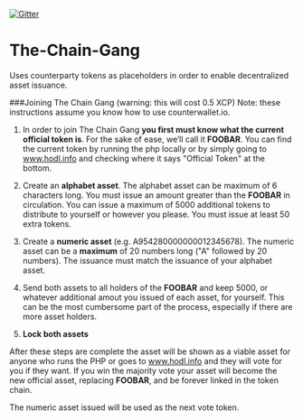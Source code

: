 [![Gitter](https://badges.gitter.im/Join%20Chat.svg)](https://gitter.im/Buskcoin/The-Chain-Gang?utm_source=badge&utm_medium=badge&utm_campaign=pr-badge&utm_content=badge)
# The-Chain-Gang
Uses counterparty tokens as placeholders in order to enable decentralized asset issuance.

###Joining The Chain Gang (warning: this will cost 0.5 XCP)
Note: these instructions assume you know how to use counterwallet.io. 

1. In order to join The Chain Gang **you first must know what the current official token is**. For the sake of ease, we’ll call it **FOOBAR**. You can find the current token by running the php locally or by simply going to www.hodl.info and checking where it says "Official Token" at the bottom.

2. Create an **alphabet asset**. The alphabet asset can be maximum of 6 characters long. You must issue an amount greater than the **FOOBAR** in circulation. You can issue a maximum of 5000 additional tokens to distribute to yourself or however you please. You must issue at least 50 extra tokens.


3. Create a **numeric asset** (e.g. A954280000000012345678). The numeric asset can be a **maximum** of 20 numbers long ("A" followed by 20 numbers). The issuance must match the issuance of your alphabet asset.

4. Send both assets to all holders of the **FOOBAR** and keep 5000, or whatever additional amout you issued of each asset, for yourself. This can be the most cumbersome part of the process, especially if there are more asset holders.

5. **Lock both assets**

After these steps are complete the asset will be shown as a viable asset for anyone who runs the PHP or goes to www.hodl.info and they will vote for you if they want. If you win the majority vote your asset will become the new official asset, replacing **FOOBAR**, and be forever linked in the token chain.

The numeric asset issued will be used as the next vote token.
